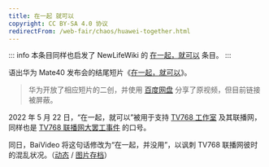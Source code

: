 ```yaml
---
title: 在一起 就可以
copyright: CC BY-SA 4.0 协议
redirectFrom: /web-fair/chaos/huawei-together.html
---
```


::: info
本条目同样也启发了 NewLifeWiki 的 [在一起，就可以](https://newlifewiki.miraheze.org/wiki/在一起，就可以) 条目。
:::

语出华为 Mate40 发布会的结尾短片《[在一起，就可以](https://www.bilibili.com/video/BV1ny4y1r7aS)》。

> 华为开放了相应短片的二创，并使用 [百度网盘](https://pan.baidu.com/s/1cRFo2kGxMmxDu2vxJHFfOg?pw=4xa3) 分享了原视频，但目前链接被屏蔽。

2022 年 5 月 22 日，“在一起，就可以”被用于支持 [TV768 工作室](/tv-broadcasting/self-media/tv768-studio.md) 及其联播网，同样也是 [TV768 联播网大罢工事件](../event/tv768-baiv.md) 的口号。

同日，BaiVideo 将这句话修改为“在一起，并没用”，以讽刺 TV768 联播网彼时的混乱状况。（[动态](https://t.bilibili.com/662781881246285843) / [图片存档](https://archive.ph/frVfc)）
